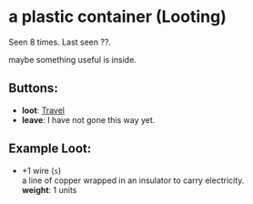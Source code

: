 # a plastic container (Looting)

Seen 8 times. Last seen ??.

maybe something useful is inside.

## Buttons:

- **loot**: [Travel](Travel-travel.md)
- **leave**: I have not gone this way yet.
## Example Loot:

- +1 wire (<code>s</code>)  
  a line of copper wrapped in an insulator to carry electricity.  
  **weight**: 1 units

